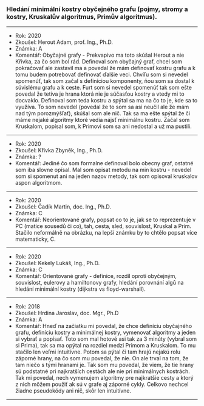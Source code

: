 ### Hledání minimální kostry obyčejného grafu (pojmy, stromy a kostry, Kruskalův algoritmus, Primův algoritmus).

----------------------------------------

- Rok: 2020
- Zkoušel: Herout Adam, prof. Ing., Ph.D.
- Známka: A
- Komentář: Obyčajné grafy - Prekvapivo ma toto skúšal Herout a nie Křivka, za čo som bol rád. Definoval som obyčajný graf, chcel som pokračovať ale zastavil ma a povedal že mám definovať kostru grafu a k tomu budem potrebovať definovať ďalšie veci. Chvíľu som si nevedel spomenúť, tak som začal s definíciou komponenty, ňou som sa dostal k súvislému grafu a k ceste. Furt som si nevedel spomenúť tak som ešte povedal že tetiva je hrana ktorá nie je súčasťou kostry a vtedy mi to docvaklo. Definoval som teda kostru a spýtal sa ma na čo to je, kde sa to využíva. To som nevedel (povedal že to som sa asi neučil ale že mám nad tým porozmýšľať), skúšal som ale nič. Tak sa ma ešte spýtal že či máme nejaké algoritmy ktoré vedia nájsť minimálnu kostru. Začal som Kruskalom, popísal som, k Primovi som sa ani nedostal a už ma pustili.

----------------------------------------

- Rok: 2020
- Zkoušel: Křivka Zbyněk, Ing., Ph.D.
- Známka: ?
- Komentář: Jediné čo som formalne definoval bolo obecny graf, ostatné som iba slovne opísal. Mal som opisat metodu na min kostru - nevedel som si spomenut ani na jeden nazov metody, tak som opisoval kruskalov aspon algoritmom.

----------------------------------------

- Rok: 2020
- Zkoušel: Čadík Martin, doc. Ing., Ph.D.
- Známka: C
- Komentář: Neorientované grafy, popsat co to je, jak se to reprezentuje v PC (matice sousedů či co), tah, cesta, sled, souvislost, Kruskal a Prim. Stačilo neformálně na obrázku, na lepší známku by to chtělo popsat více matematicky, C.

----------------------------------------

- Rok: 2020
- Zkoušel: Kekely Lukáš, Ing., Ph.D.
- Známka: C
- Komentář: Orientované grafy - definice, rozdíl oproti obyčejným, souvislost, eulerovy a hamiltonovy grafy, hledání porovnání algů na hledání minimální kostry (dijkstra vs floyd-warshall).

----------------------------------------

- Rok: 2018
- Zkoušel: Hrdina Jaroslav, doc. Mgr., Ph.D
- Známka: A
- Komentář: Hneď na začiatku mi povedal, že chce definíciu obyčajného grafu, definíciu kostry a minimálnej kostry, vymenovať algoritmy a jeden si vybrať a popísať. Toto som mal hotové asi tak za 3 minúty (vybral som si Prima), tak sa ma opýtal na rozdiel medzi Primom a Kruskalom. To mu stačilo len veľmi intuitívne. Potom sa pýtal či tam hrajú nejakú rolu záporné hrany, na čo som mu povedal, že nie. On ale trval na tom, že tam niečo s tými hranami je. Tak som mu povedal, že viem, že tie hrany sú podstatné pri najkratších cestách ale nie pri minimálnych kostrách. Tak mi povedal, nech vymenujem algoritmy pre najkratšie cesty a ktorý z nich môžem použiť ak sú v grafe aj záporné cykly. Celkovo nechcel žiadne pseudokódy ani nič, skôr len intuitívne.

----------------------------------------
